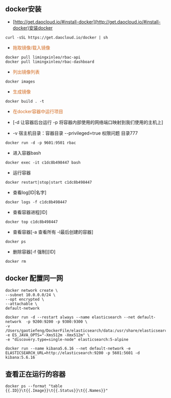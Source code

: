 ## docker安装
- [http://get.daocloud.io/#install-docker](http://get.daocloud.io/#install-docker)安装docker
```
curl -sSL https://get.daocloud.io/docker | sh
```

- <div style="color: chocolate">拖取镜像/载入镜像</div>
 
```
docker pull limingxinleo/rbac-api
docker pull limingxinleo/rbac-dashboard
```
- <div style="color: chocolate"> 列出镜像列表</div>
 
```
docker images
```

- <div style="color: chocolate">生成镜像</div>

```
docker build . -t 
```
- <div style="color: chocolate">在docker容器中运行项目</div>

-  [-d 让容器后台运行 -p 将容器内部使用的网络端口映射到我们使用的主机上]
-  -v 宿主机目录：容器目录  --privileged=true  权限问题  目录777

```
docker run -d -p 9601:9501 rbac
```

- 进入容器bash

```
docker exec -it c1dc8b498447 bash
```

- 运行容器

```
docker restart|stop|start c1dc8b498447
```
- 查看log[ID|名字]
```
docker logs -f c1dc8b498447
```
- 查看容器进程[ID]
```
docker top c1dc8b498447
```

- 查看容器[-a 查看所有 -l最后创建的容器]

```
docker ps 
```
- 删除容器[-f 强制][ID]
```
docker rm 
```

## docker 配置同一网
```
docker network create \
--subnet 10.0.0.0/24 \
--opt encrypted \
--attachable \
default-network
```
```
docker run -d --restart always --name elasticsearch --net default-network  -p 9200:9200 -p 9300:9300 \
-v /Users/gaotiefeng/DockerFile/elasticsearch/data:/usr/share/elasticsearch/data -e ES_JAVA_OPTS="-Xms512m -Xmx512m" \
-e "discovery.type=single-node" elasticsearch:5-alpine

```

```
docker run --name kibana5.6.16 --net default-network -e ELASTICSEARCH_URL=http://elasticsearch:9200 -p 5601:5601 -d kibana:5.6.16  
```
## 查看正在运行的容器
```
docker ps --format "table {{.ID}}\t{{.Image}}\t{{.Status}}\t{{.Names}}"
```




